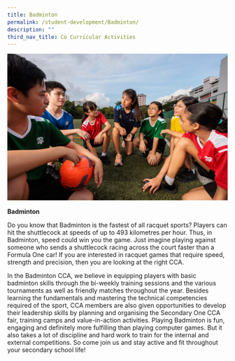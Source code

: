 ```yaml
---
title: Badminton
permalink: /student-development/Badminton/
description: ""
third_nav_title: Co Curricular Activities
---
```

![](/images/bgsssports.jpg)

**Badminton**

Do you know that Badminton is the fastest of all racquet sports? Players can hit the shuttlecock at speeds of up to 493 kilometres per hour. Thus, in Badminton, speed could win you the game. Just imagine playing against someone who sends a shuttlecock racing across the court faster than a Formula One car! If you are interested in racquet games that require speed, strength and precision, then you are looking at the right CCA.

In the Badminton CCA, we believe in equipping players with basic badminton skills through the bi-weekly training sessions and the various tournaments as well as friendly matches throughout the year. Besides learning the fundamentals and mastering the technical competencies required of the sport, CCA members are also given opportunities to develop their leadership skills by planning and organising the Secondary One CCA fair, training camps and value-in-action activities. Playing Badminton is fun, engaging and definitely more fulfilling than playing computer games. But it also takes a lot of discipline and hard work to train for the internal and external competitions. So come join us and stay active and fit throughout your secondary school life!